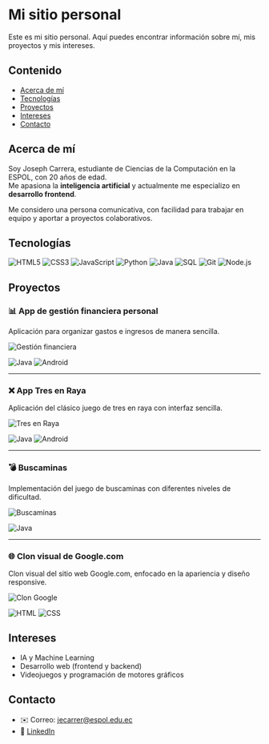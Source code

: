 # Mi sitio personal

Este es mi sitio personal. Aquí puedes encontrar información sobre mí, mis
proyectos y mis intereses.

## Contenido
- [Acerca de mí](#acerca-de-mí)
- [Tecnologías](#tecnologías)
- [Proyectos](#proyectos)
- [Intereses](#intereses)
- [Contacto](#contacto)  

## Acerca de mí

Soy Joseph Carrera, estudiante de Ciencias de la Computación en la ESPOL, con 20 años de edad.  
Me apasiona la **inteligencia artificial** y actualmente me especializo en **desarrollo frontend**.  

Me considero una persona comunicativa, con facilidad para trabajar en equipo y aportar a proyectos colaborativos.  

## Tecnologías

![HTML5](https://img.shields.io/badge/HTML5-E34F26?style=for-the-badge&logo=html5&logoColor=white)
![CSS3](https://img.shields.io/badge/CSS3-1572B6?style=for-the-badge&logo=css3&logoColor=white)
![JavaScript](https://img.shields.io/badge/JavaScript-F7DF1E?style=for-the-badge&logo=javascript&logoColor=black)
![Python](https://img.shields.io/badge/Python-3776AB?style=for-the-badge&logo=python&logoColor=white)
![Java](https://img.shields.io/badge/Java-007396?style=for-the-badge&logo=java&logoColor=white)
![SQL](https://img.shields.io/badge/SQL-4479A1?style=for-the-badge&logo=postgresql&logoColor=white)
![Git](https://img.shields.io/badge/Git-F05032?style=for-the-badge&logo=git&logoColor=white)
![Node.js](https://img.shields.io/badge/Node.js-339933?style=for-the-badge&logo=node.js&logoColor=white)


## Proyectos

### 📊 App de gestión financiera personal  
Aplicación para organizar gastos e ingresos de manera sencilla.  

![Gestión financiera](assets/finanzas.jpeg)

![Java](https://img.shields.io/badge/Java-007396?style=for-the-badge&logo=java&logoColor=white)
![Android](https://img.shields.io/badge/Android-3DDC84?style=for-the-badge&logo=android&logoColor=white)

---

### ❌ App Tres en Raya  
Aplicación del clásico juego de tres en raya con interfaz sencilla.  

![Tres en Raya](assets/tres-en-raya.jpeg)

![Java](https://img.shields.io/badge/Java-007396?style=for-the-badge&logo=java&logoColor=white)
![Android](https://img.shields.io/badge/Android-3DDC84?style=for-the-badge&logo=android&logoColor=white)

---

### 💣 Buscaminas  
Implementación del juego de buscaminas con diferentes niveles de dificultad.

![Buscaminas](assets/buscaminas.png)

![Java](https://img.shields.io/badge/Java-007396?style=for-the-badge&logo=java&logoColor=white)

---

### 🌐 Clon visual de Google.com  
Clon visual del sitio web Google.com, enfocado en la apariencia y diseño responsive.

![Clon Google](assets/google-clon.png)

![HTML](https://img.shields.io/badge/HTML5-E34F26?style=for-the-badge&logo=html5&logoColor=white)
![CSS](https://img.shields.io/badge/CSS3-1572B6?style=for-the-badge&logo=css3&logoColor=white)

  
## Intereses

- IA y Machine Learning
- Desarrollo web (frontend y backend)
- Videojuegos y programación de motores gráficos


## Contacto
- ✉️ Correo: jecarrer@espol.edu.ec
- 💼 [LinkedIn](www.linkedin.com/in/joseph-carrera-4b959b309) 
